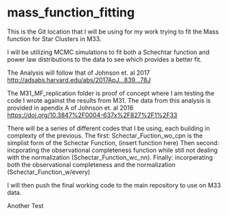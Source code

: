 # mass_function_fitting

This is the Git location that I will be using for my work trying to fit the Mass function for Star Clusters in M33.

I will be utilizing MCMC simulations to fit both a Schechtar function and power law distributions to the data to see which provides a better fit. 

The Analysis will follow that of Johnson et. al 2017 http://adsabs.harvard.edu/abs/2017ApJ...839...78J

The M31_MF_replication folder is proof of concept where I am testing the code I wrote against the results from M31.
The data from this analysis is provided in apendix A of Johnson et. al 2016 https://doi.org/10.3847%2F0004-637x%2F827%2F1%2F33

There will be a series of different codes that I be using, each building in complexty of the previous. 
The first: Schectar_Fuction_wo_cpn is the simplist form of the Schectar Function, (insert function here)
Then second: incporating the observational completeness function while still not dealing with the normalization (Schectar_Function_wc_nn).
Finally: incorperating both the observational completeness and the normalization (Schectar_Function_w/every)

I will then push the final working code to the main repository to use on M33 data.

Another Test


